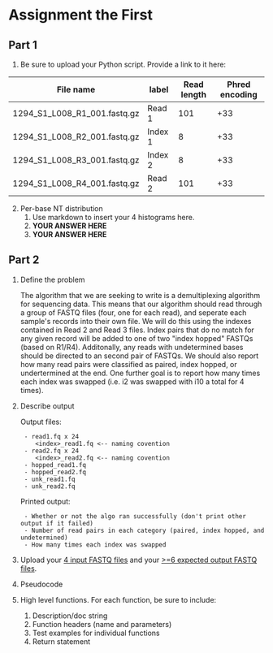 # Assignment the First

## Part 1
1. Be sure to upload your Python script. Provide a link to it here:

| File name | label | Read length | Phred encoding |
|---|---|---|---|
| 1294_S1_L008_R1_001.fastq.gz | Read 1 | 101 | +33 |
| 1294_S1_L008_R2_001.fastq.gz | Index 1 | 8 | +33 |
| 1294_S1_L008_R3_001.fastq.gz | Index 2  | 8 | +33 |
| 1294_S1_L008_R4_001.fastq.gz | Read 2 | 101 | +33 |

2. Per-base NT distribution
    1. Use markdown to insert your 4 histograms here.
    2. **YOUR ANSWER HERE**
    3. **YOUR ANSWER HERE**
    
## Part 2
1. Define the problem
   
    The algorithm that we are seeking to write is a demultiplexing algorithm for sequencing data. This means that our algorithm should read through a group of FASTQ files (four, one for each read), and seperate each sample's records into their own file. We will do this using the indexes contained in Read 2 and Read 3 files. Index pairs that do no match for any given record will be added to one of two "index hopped" FASTQs (based on R1/R4). Additonally, any reads with undetermined bases should be directed to an second pair of FASTQs. We should also report how many read pairs were classified as paired, index hopped, or undertermined at the end. One further goal is to report how many times each index was swapped (i.e. i2 was swapped with i10 a total for 4 times).
   
3. Describe output

    Output files:

        - read1.fq x 24
           <index>_read1.fq <-- naming covention 
        - read2.fq x 24
           <index>_read2.fq <-- naming covention  
        - hopped_read1.fq
        - hopped_read2.fq
        - unk_read1.fq
        - unk_read2.fq
    Printed output:
   
        - Whether or not the algo ran successfully (don't print other output if it failed)
        - Number of read pairs in each category (paired, index hopped, and undetermined)
        - How many times each index was swapped


5. Upload your [4 input FASTQ files](../TEST-input_FASTQ) and your [>=6 expected output FASTQ files](../TEST-output_FASTQ).
6. Pseudocode
7. High level functions. For each function, be sure to include:
    1. Description/doc string
    2. Function headers (name and parameters)
    3. Test examples for individual functions
    4. Return statement
